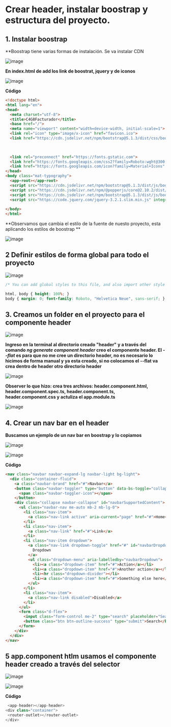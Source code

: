 # Crear header, instalar boostrap y estructura del proyecto. 

## 1. Instalar boostrap

**Boostrap tiene varias formas de instalación. Se va instalar CDN

![image](https://user-images.githubusercontent.com/31961588/164356943-653428cf-bfc9-4c42-831b-12dd04d31bad.png)

**En index.html de add los link de boostrat, jquery y de iconos**

![image](https://user-images.githubusercontent.com/31961588/164357151-179670c5-e7c2-4b86-9c75-782e80889f7a.png)

**Código**

```Html
<!doctype html>
<html lang="en">
<head>
  <meta charset="utf-8">
  <title>C4G8Facturador</title>
  <base href="/">
  <meta name="viewport" content="width=device-width, initial-scale=1">
  <link rel="icon" type="image/x-icon" href="favicon.ico">
  <link href="https://cdn.jsdelivr.net/npm/bootstrap@5.1.3/dist/css/bootstrap.min.css" rel="stylesheet" integrity="sha384-1BmE4kWBq78iYhFldvKuhfTAU6auU8tT94WrHftjDbrCEXSU1oBoqyl2QvZ6jIW3" crossorigin="anonymous">
  
  

  <link rel="preconnect" href="https://fonts.gstatic.com">
  <link href="https://fonts.googleapis.com/css2?family=Roboto:wght@300;400;500&display=swap" rel="stylesheet">
  <link href="https://fonts.googleapis.com/icon?family=Material+Icons" rel="stylesheet">
</head>
<body class="mat-typography">
  <app-root></app-root>
  <script src="https://cdn.jsdelivr.net/npm/bootstrap@5.1.3/dist/js/bootstrap.bundle.min.js" integrity="sha384-ka7Sk0Gln4gmtz2MlQnikT1wXgYsOg+OMhuP+IlRH9sENBO0LRn5q+8nbTov4+1p" crossorigin="anonymous"></script> 
  <script src="https://cdn.jsdelivr.net/npm/@popperjs/core@2.10.2/dist/umd/popper.min.js" integrity="sha384-7+zCNj/IqJ95wo16oMtfsKbZ9ccEh31eOz1HGyDuCQ6wgnyJNSYdrPa03rtR1zdB" crossorigin="anonymous"></script>
  <script src="https://cdn.jsdelivr.net/npm/bootstrap@5.1.3/dist/js/bootstrap.min.js" integrity="sha384-QJHtvGhmr9XOIpI6YVutG+2QOK9T+ZnN4kzFN1RtK3zEFEIsxhlmWl5/YESvpZ13" crossorigin="anonymous"></script>
  <script src="https://code.jquery.com/jquery-3.2.1.slim.min.js" integrity="sha384-KJ3o2DKtIkvYIK3UENzmM7KCkRr/rE9/Qpg6aAZGJwFDMVNA/GpGFF93hXpG5KkN" crossorigin="anonymous"></script>
 
</body>
</html>
```

**Observamos que cambia el estilo de la fuente de nuesto proyecto, esta aplicando los estilos de boostrap **

![image](https://user-images.githubusercontent.com/31961588/164357421-a4ced7f3-a483-446a-9a00-2345485a4ba7.png)

## 2 Definir estilos de forma global para todo el proyecto

![image](https://user-images.githubusercontent.com/31961588/164357608-d32b56eb-f7e8-4e8c-bfec-c5ab22814d89.png)


```Css
/* You can add global styles to this file, and also import other style files */

html, body { height: 100%; }
body { margin: 0; font-family: Roboto, "Helvetica Neue", sans-serif; }

```

## 3. Creamos un folder en el proyecto para el componente header

![image](https://user-images.githubusercontent.com/31961588/164358080-d3ec885d-1ac7-4fdf-ac94-46511bbad1f7.png)

**Ingreso en la terminal al directorio creado "header" y a través del comando _ng generate component header_ creo el componente header. El _--flat_ es para que no me cree un directorio header, no es necesario lo  hicimos de forma manual y ya esta creado, si no colocamos el --flat va crea dentro de header otro directorio header**

![image](https://user-images.githubusercontent.com/31961588/164358535-867a652b-25e6-4b83-af2f-6a7580f0f512.png)

**Observer lo que hizo: crea tres archivos: header.component.html, header.component.spec.ts, header.component.ts, header.component.css y actuliza el app.module.ts**

![image](https://user-images.githubusercontent.com/31961588/164358790-e8b3fa19-17bd-4a8a-8537-3823f5091bcd.png)

## 4. Crear un nav bar en el header

**Buscamos un ejemplo de un nav bar en boostrap y lo copiamos**

![image](https://user-images.githubusercontent.com/31961588/164359439-5deb4691-3578-41a2-b1e6-d16600afd9b9.png)

![image](https://user-images.githubusercontent.com/31961588/164359638-2f4c7bf2-4868-4122-8e98-e4b918d79530.png)


**Código**

```Html
<nav class="navbar navbar-expand-lg navbar-light bg-light">
  <div class="container-fluid">
    <a class="navbar-brand" href="#">Navbar</a>
    <button class="navbar-toggler" type="button" data-bs-toggle="collapse" data-bs-target="#navbarSupportedContent" aria-controls="navbarSupportedContent" aria-expanded="false" aria-label="Toggle navigation">
      <span class="navbar-toggler-icon"></span>
    </button>
    <div class="collapse navbar-collapse" id="navbarSupportedContent">
      <ul class="navbar-nav me-auto mb-2 mb-lg-0">
        <li class="nav-item">
          <a class="nav-link active" aria-current="page" href="#">Home</a>
        </li>
        <li class="nav-item">
          <a class="nav-link" href="#">Link</a>
        </li>
        <li class="nav-item dropdown">
          <a class="nav-link dropdown-toggle" href="#" id="navbarDropdown" role="button" data-bs-toggle="dropdown" aria-expanded="false">
            Dropdown
          </a>
          <ul class="dropdown-menu" aria-labelledby="navbarDropdown">
            <li><a class="dropdown-item" href="#">Action</a></li>
            <li><a class="dropdown-item" href="#">Another action</a></li>
            <li><hr class="dropdown-divider"></li>
            <li><a class="dropdown-item" href="#">Something else here</a></li>
          </ul>
        </li>
        <li class="nav-item">
          <a class="nav-link disabled">Disabled</a>
        </li>
      </ul>
      <form class="d-flex">
        <input class="form-control me-2" type="search" placeholder="Search" aria-label="Search">
        <button class="btn btn-outline-success" type="submit">Search</button>
      </form>
    </div>
  </div>
</nav>
```

## 5 app.component htlm usamos el componente header creado a través del selector <app-header>
  
  ![image](https://user-images.githubusercontent.com/31961588/164360228-0f8961fc-d3bd-46ec-8a9b-0874d2480999.png)

  ![image](https://user-images.githubusercontent.com/31961588/164360297-e3130834-7a91-4f9a-8dbc-e651988c5bf4.png)

**Código**
  
 ```Typescript
  <app-header></app-header>
<div class="container">
  <router-outlet></router-outlet>
</div>
```
